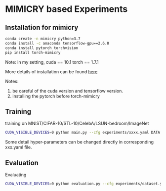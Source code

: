 # MIMICRY based Experiments

## Installation for mimicry

```bash
conda create -n mimicry python=3.7
conda install -c anaconda tensorflow-gpu==2.6.0
conda install pytorch torchvision
pip install torch-mimicry
```
Note: in my setting, 
cuda == 10.1
torch == 1.7.1

More details of installation can be found [here](https://mimicry.readthedocs.io/en/latest/guides/introduction.html)

Notes: 
1. be careful of the cuda version and tensorflow version. 
2. installing the pytorch before torch-mimicry


## Training

training on MNIST/CIFAR-10/STL-10/CelebA/LSUN-bedroom/ImageNet

```bash
CUDA_VISIBLE_DEVICES=0 python main.py --cfg experiments/xxxx.yaml DATA.DATASET path/to/your/dataset
```

Some detail hyper-parameters can be changed directly in corresponding xxx.yaml file.


## Evaluation

Evaluating 

```bash
CUDA_VISIBLE_DEVICES=0 python evaluation.py --cfg experiments/dataset.yaml EVAL.NETD_CKPT path/to/netD/ckpt EVAL.NETG_CKPT path/to/netG/ckpt
```